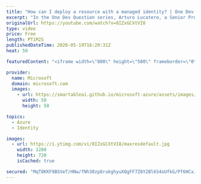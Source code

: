 ```yaml
---
title: "How can I deploy a resource with a managed identity? | One Dev Question: Arturo Lucatero"
excerpt: "In the One Dev Question series, Arturo Lucatero, a Senior Program Manager working on managed identities for Azure resources, explains how to deploy a resource that contains a managed identity.    For more information, visit: https://docs.microsoft.com/azure/active-directory/managed-identities-azure-resources/overview"
originalUrl: https://youtube.com/watch?v=8IZxGCXtVI8
type: video
price: Free
length: PT1M2S
publishedDateTime: 2020-05-19T16:20:31Z
heat: 50

featuredContent: "<iframe width=\"800\" height=\"500\" frameborder=\"0\" src=\"https://www.youtube.com/embed/8IZxGCXtVI8\" allow=\"accelerometer; autoplay; encrypted-media; gyroscope; picture-in-picture\" allowfullscreen></iframe>"

provider:
  name: Microsoft
  domain: microsoft.com
  images:
    - url: https://smartableai.github.io/microsoft-azure/assets/images/organizations/microsoft.com-50x50.jpg
      width: 50
      height: 50

topics:
  - Azure
  - Identity

images:
  - url: https://i.ytimg.com/vi/8IZxGCXtVI8/maxresdefault.jpg
    width: 1280
    height: 720
    isCached: true

secured: "MqT8KKF9BSVeT/HNw/fNh30zp8rukghyuXQgFF7Z8Y2Bl6S4oUfkG/Pf6HCxJFPIigRhj/TlXUdjH+PXsVWNonT4GTbd3ngDEVWpvagBtrwr+JnXyRWN8ti4/3qdr5iKaFjefYQflUy5ogfAtoHG1aZ/0i18LsMTR36m594P5SN8ZA0Fpybgq05t0hgSoF59d58T9XahcIH5XqTZs+3d2CClYsjTpAWuNHw8xbZTm1NGKUkdkv31OzCEb4/2QJUZT8ExgHp3RZUeMo7CfaPcfE9xv4ynUQCaK8k4HMkB13n7T6joa7uGn2HHDDzfFEj5Wketnr3gxGAxh20XrIb0u6g5EKwXkWBBrirJRCX0gyKsjsCQ9p41AFKS19Dqb/ySgTqxv1ArCN+T9ycp/qSQ9vfQ4xXGdzWWOkwr5SaJJ1A=;LxIjJBsiSP786ZeQiFwrjA=="
---
```


